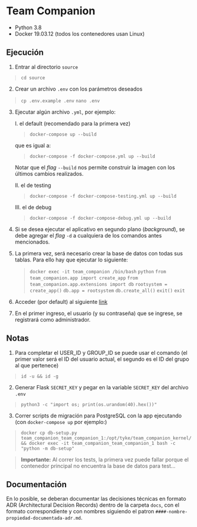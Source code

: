 # Team Companion

  * Python 3.8
  * Docker 19.03.12 (todos los contenedores usan Linux)
## Ejecución

1. Entrar al directorio `source`
> `cd source`

2. Crear un archivo `.env` con los parámetros deseados
> ```cp .env.example .env```
> ```nano .env```

3. Ejecutar algún archivo `.yml`, por ejemplo:

    I. el default (recomendado para la primera vez)
    > `docker-compose up --build`
    
    que es igual a:
    > `docker-compose -f docker-compose.yml up --build`

    Notar que el *flag* `--build` nos permite construir la imagen con los últimos cambios realizados.

    II. el de testing
    > `docker-compose -f docker-compose-testing.yml up --build`

    III. el de debug
    > `docker-compose -f docker-compose-debug.yml up --build`

4. Si se desea ejecutar el aplicativo en segundo plano (*background*), se debe agregar el *flag* `-d` a cualquiera de los comandos antes mencionados.

5. La primera vez, será necesario crear la base de datos con todas sus tablas. Para ello hay que ejecutar lo siguiente:

    > `docker exec -it team_companion /bin/bash`
    > `python`
    > `from team_companion.app import create_app`
    > `from team_companion.app.extensions import db`
    > `rootsystem = create_app()`
    > `db.app = rootsystem`
    > `db.create_all()`
    > `exit()`
    > `exit`

6. Acceder (por default) al siguiente [link](http://10.40.17.3:5000/)

7. En el primer ingreso, el usuario (y su contraseña) que se ingrese, se registrará como administrador.

## Notas

1. Para completar el USER_ID y GROUP_ID se puede usar el comando (el primer valor será el ID del usuario actual, el segundo es el ID del grupo al que pertenece)

> `id -u && id -g`

2. Generar Flask `SECRET_KEY` y pegar en la variable `SECRET_KEY` del archivo `.env`

> `python3 -c "import os; print(os.urandom(40).hex())"`

3. Correr scripts de migración para PostgreSQL con la app ejecutando (con `docker-compose up` por ejemplo:)

> `docker cp db-setup.py team_companion_team_companion_1:/opt/tyke/team_companion_kernel/ && docker exec -it team_companion_team_companion_1 bash -c "python -m db-setup"`

> **Importante:** Al correr los tests, la primera vez puede fallar porque el contenedor principal no encuentra la base de datos para test...

## Documentación

En lo posible, se deberan documentar las decisiones técnicas en formato ADR (Architectural Decision Records) dentro de la carpeta `docs`, con el formato correspondiente y con nombres siguiendo el patron `####-nombre-propiedad-documentada-adr.md`.